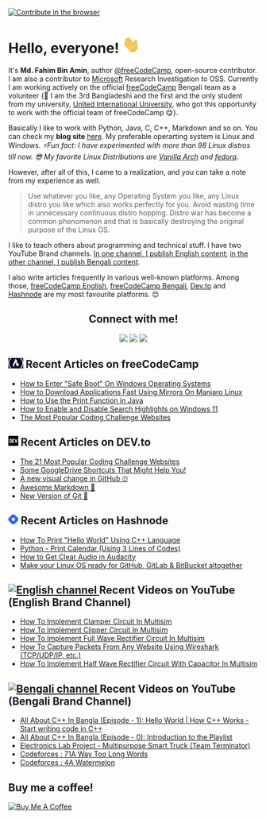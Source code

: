 [![Contribute in the browser](https://gitpod.io/button/open-in-gitpod.svg)](https://gitpod.io/#https://github.com/FahimFBA/FahimFBA)



# Hello, everyone! <img src="./img/wave.gif" width="35px" height= "35px">

It's **Md. Fahim Bin Amin**, author [@freeCodeCamp](https://www.freecodecamp.org/news/author/fahimbinamin/), open-source contributor. I am also a contributor to [Microsoft](https://www.microsoft.com/en-us/) Research Investigation to OSS. Currently I am working actively on the official [freeCodeCamp](https://www.freecodecamp.org/) Bengali team as a volunteer {🎉 I am the 3rd Bangladeshi and the first and the only student from my university, [United International University](https://www.uiu.ac.bd/), who got this opportunity to work with the official team of freeCodeCamp 😋}.

Basically I like to work with Python, Java, C, C++, Markdown and so on. You can check my **blog site** [here](https://blog.fahimbinamin.com/). My preferable operarting system is Linux and Windows. 
*⚡Fun fact: I have experimented with more than 98 Linux distros till now. 😎 My favorite Linux Distributions are [Vanilla Arch](https://archlinux.org/) and [fedora](https://getfedora.org/).* 

However, after all of this, I came to a realization, and you can take a note from my experience as well.
> Use whatever you like, any Operating System you like, any Linux distro you like which also works perfectly for you. Avoid wasting time in unnecessary continuous distro hopping. Distro war has become a common phenomenon and that is basically destroying the original purpose of the Linux OS.

I like to teach others about programming and technical stuff. I have two YouTube Brand channels. [In one channel, I publish English content](https://www.youtube.com/channel/UCG97GCUifMS2Vm28tgXQi0Q); [in the other channel, I publish Bengali content](https://www.youtube.com/c/InnovationWithIphim).

I also write articles frequently in various well-known platforms. Among those, [freeCodeCamp English](https://www.freecodecamp.org/news/author/fahimbinamin/), [freeCodeCamp Bengali](https://www.freecodecamp.org/bengali/news/author/fahimbinamin/), [Dev.to](https://dev.to/fahimfba) and [Hashnode](https://hashnode.com/@FahimFBA) are my most favourite platforms. 😊

<h2 align="center">Connect with me!</h2>
 
<div align="center">
	
[<img src="https://img.shields.io/badge/linkedin-%230077B5.svg?&style=for-the-badge&logo=linkedin&logoColor=white" />](https://www.linkedin.com/in/fahimfba/) [<img src = "https://img.shields.io/badge/twitter-%2320A1F1.svg?&style=for-the-badge&logo=twitter&logoColor=white">](https://twitter.com/Fahim_FBA/)  [<img src = "https://img.shields.io/badge/facebook-%2320A1F1.svg?&style=for-the-badge&logo=facebook&logoColor=white">](https://facebook.com/iptu.fba)
	
</div>



## <a href="https://www.freecodecamp.org/news/author/fahimbinamin/"><img src="/img/fcc_primary_small.jpg" title="freeCodeCamp" alt="freeCodeCamp" width="30"/></a> Recent Articles on freeCodeCamp

<!-- FREECODECAMP:START -->
 - [How to Enter "Safe Boot" On Windows Operating Systems](https://www.freecodecamp.org/news/how-to-enter-safe-boot-on-windows-operating-systems/)
 - [How to Download Applications Fast Using Mirrors On Manjaro Linux](https://www.freecodecamp.org/news/how-to-download-application-fast-on-manjaro-linux/)
 - [How to Use the Print Function in Java](https://www.freecodecamp.org/news/how-does-print-work-in-java/)
 - [How to Enable and Disable Search Highlights on Windows 11](https://www.freecodecamp.org/news/how-to-enable-disbale-search-highlights-on-windows-11/)
 - [The Most Popular Coding Challenge Websites](https://www.freecodecamp.org/news/the-most-popular-coding-challenge-websites/) 
 <!-- FREECODECAMP:END -->



## <a href="https://dev.to/FBA"><img src="/img/dev-black.png" title="DEV" alt="DEV" width="20"/></a> Recent Articles on DEV.to 
 <!-- DEVTO-BLOG-LIST:START -->
- [The 21 Most Popular Coding Challenge Websites](https://dev.to/fahimfba/the-21-most-popular-coding-challenge-websites-phm)
- [Some GoogleDrive Shortcuts That Might Help You!](https://dev.to/fahimfba/some-googledrive-shortcuts-that-might-help-you-m5i)
- [A new visual change in GitHub 🙄](https://dev.to/fahimfba/a-new-visual-change-on-github-1mm8)
- [Awesome Markdown 🎉](https://dev.to/fahimfba/awesome-markdown-362)
- [New Version of Git 🥳](https://dev.to/fahimfba/new-version-of-git-1fic)
<!-- DEVTO-BLOG-LIST:END -->

## <a href="https://fahimbinamin.hashnode.dev/"><img src="/img/hashnode.png" title="Hashnode" alt="Hashnode blog" width="20"/></a> Recent Articles on Hashnode

<!-- HASHNODE_BLOG:START -->
- [How To Print "Hello World" Using C++ Language](https://fahimbinamin.hashnode.dev//how-to-print-hello-world-using-cpp-language)
- [Python - Print Calendar (Using 3 Lines of Codes)](https://fahimbinamin.hashnode.dev//python-print-calendar-using-3-lines-of-codes)
- [How to Get Clear Audio in Audacity](https://fahimbinamin.hashnode.dev//how-to-get-clear-audio-in-audacity)
- [Make your Linux OS ready for GitHub, GitLab & BitBucket altogether](https://fahimbinamin.hashnode.dev//make-your-linux-os-ready-for-github-gitlab-and-bitbucket-altogether)
<!-- HASHNODE_BLOG:END -->
 

<div align="left">
	
## <a href="https://www.youtube.com/channel/UCG97GCUifMS2Vm28tgXQi0Q/featured"><img src="https://cdn.worldvectorlogo.com/logos/youtube-icon.svg" title="English channel" alt="English channel" width="30"/> </a>Recent Videos on YouTube (English Brand Channel)
	
<!-- YOUTUBE-VIDEOS-LIST:START -->
- [How To Implement Clamper Circuit In Multisim](https://www.youtube.com/watch?v=U8f-oaD128A)
- [How To Implement Clipper Circuit In Multisim](https://www.youtube.com/watch?v=IwasTFpIxLI)
- [How To Implement Full Wave Rectifier Circuit In Multisim](https://www.youtube.com/watch?v=D6sjsuJ4o14)
- [How To Capture Packets From Any Website Using Wireshark &lpar;TCP/UDP/IP, etc.&rpar;](https://www.youtube.com/watch?v=Mys_kwuQUhc)
- [How To Implement Half Wave Rectifier Circuit With Capacitor In Multisim](https://www.youtube.com/watch?v=sHz5iQ1wScc)
<!-- YOUTUBE-VIDEOS-LIST:END -->
	
</div>


<div align="left">
	
## <a href="https://www.youtube.com/@FahimBinAminBengali/"><img src="https://cdn.worldvectorlogo.com/logos/youtube-icon.svg" title="Bengali channel" alt="Bengali channel" width="30"/> </a>Recent Videos on YouTube (Bengali Brand Channel)
	
	
<!-- YOUTUBE-VIDEOS-LIST-BENGALI:START -->
- [All About C++ In Bangla &lpar;Episode - 1&rpar;: Hello World | How C++ Works - Start writing code in C++](https://www.youtube.com/watch?v=doT-FjxPcbM)
- [All About C++ In Bangla &lpar;Episode - 0&rpar;: Introduction to the Playlist](https://www.youtube.com/watch?v=ArBau-NbYo4)
- [Electronics Lab Project - Multipurpose Smart Truck &lpar;Team Terminator&rpar;](https://www.youtube.com/watch?v=jxQKOJerdgs)
- [Codeforces :  71A Way Too Long Words](https://www.youtube.com/watch?v=1bXkIKwfcKY)
- [Codeforces :  4A Watermelon](https://www.youtube.com/watch?v=TSoMkBHCl3E)
<!-- YOUTUBE-VIDEOS-LIST-BENGALI:END -->
	
</div>




## Buy me a coffee!

<a href="https://www.buymeacoffee.com/fahimbinamin" target="_blank"><img src="https://cdn.buymeacoffee.com/buttons/v2/default-green.png" alt="Buy Me A Coffee" style="height: 60px !important;width: 217px !important;" ></a>

